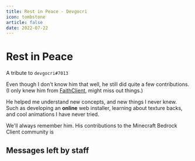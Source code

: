 ```yaml
---
title: Rest in Peace - Devgocri
icon: tombstone
article: false
date: 2022-07-22
---
```


# Rest in Peace
A tribute to `devgocri#7013` 

Even though I don't know him that well, he still did quite a few contributions. (I only knew him from [FaithClient](https://discord.gg/9Tjem4hVzT), might miss out things.)

He helped me understand new concepts, and new things I never knew. Such as developing an **online** web installer, learning about texture backs, and cool animations I have never tried.

We'll always remember him. His contributions to the Minecraft Bedrock Client community is 

## Messages left by staff

